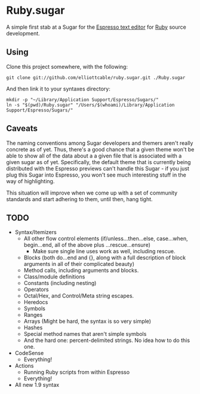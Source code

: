 Ruby.sugar
==========
A simple first stab at a Sugar for the [Espresso text editor][espresso] for
[Ruby][] source development.

[espresso]: <http://macrabbit.com/espresso/> "The Espresso text editor, by MacRabbit"
[ruby]: <http://ruby-lang.org/> "The Ruby programming language"

Using
-----
Clone this project somewhere, with the following:
    
    git clone git://github.com/elliottcable/ruby.sugar.git ./Ruby.sugar
    
And then link it to your syntaxes directory:
    
    mkdir -p "~/Library/Application Support/Espresso/Sugars/"
    ln -s "$(pwd)/Ruby.sugar" "/Users/$(whoami)/Library/Application Support/Espresso/Sugars/"
    
Caveats
-------
The naming conventions among Sugar developers and themers aren't really
concrete as of yet. Thus, there's a good chance that a given theme won't be
able to show all of the data about a a given file that is associated with a
given sugar as of yet. Specifically, the default theme that is currently being
distributed with the Espresso previews can't handle this Sugar - if you just
plug this Sugar into Espresso, you won't see much interesting stuff in the way
of highlighting.

This situation will improve when we come up with a set of community standards
and start adhering to them, until then, hang tight.

TODO
----
 - Syntax/Itemizers
   - All other flow control elements (if/unless…then…else, case…when,
     begin…end, all of the above plus …rescue…ensure)
     - Make sure single line uses work as well, including rescue.
   - Blocks (both do…end and {}, along with a full description of block
     arguments in all of their complicated beauty)
   - Method calls, including arguments and blocks.
   - Class/module definitions
   - Constants (including nesting)
   - Operators
   - Octal/Hex, and Control/Meta string escapes.
   - Heredocs
   - Symbols
   - Ranges
   - Arrays (Might be hard, the syntax is so very simple)
   - Hashes
   - Special method names that aren't simple symbols
   - And the hard one: percent-delimited strings. No idea how to do this one.
 - CodeSense
   - Everything!
 - Actions
   - Running Ruby scripts from within Espresso
   - Everything!
 - All new 1.9 syntax
